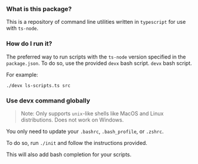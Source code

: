 ### What is this package?
This is a repository of command line utilities written in
`typescript` for use with `ts-node`.

### How do I run it?
The preferred way to run scripts with the 
`ts-node` version specified in the `package.json`.
To do so, use the provided `devx` bash script.
`devx` bash script. 

For example:
```
./devx ls-scripts.ts src
```

### Use devx command globally
> Note: Only supports `unix`-like shells like MacOS
and Linux distributions. Does not work
on Windows.

You only need to update your `.bashrc`,
`.bash_profile`, or `.zshrc`.

To do so, run `./init` and follow the 
instructions provided.

This will also add bash completion 
for your scripts.